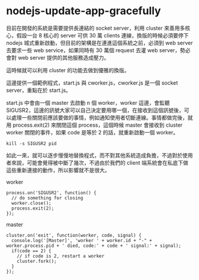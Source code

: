 nodejs-update-app-gracefully
============================
目前在開發的系統是需要提供長連結的 socket server，利用 cluster 來善用多核心，假設一台 8 核心的 server 可供 30 萬 clients 連線，換版的時候必須要停下 nodejs 城式重新啟動，但目前的架構是在連進這個系統之前，必須到 web server 去要求一些 web service，如果同時有 30 萬個 request 去灌 web server，勢必會對 web server 提供的其他服務造成壓力。

這時候就可以利用 cluster 的功能去做到優雅的換版。

這邊提供一個範例程式，start.js 與 cworker.js，cworker.js 是一個 socket server，重點在於 start.js。

start.js 中會由一個 master 去啟動 n 個 worker，worker 這邊，會監聽 SIGUSR2，這邊的訊號大家可以自己決定要用哪一個，在接收到這個訊號後，可以處理一些關閉前應該要做的事情，例如通知使用者切斷連線。事情都做完後，就用 process.exit(2) 來關閉這個 process，這個時候 master 會接收到 cluster worker 關閉的事件，如果 code 是等於 2 的話，就重新啟動一個 worker。

```
kill -s SIGUSR2 pid
```
如此一來，就可以逐步慢慢地替換程式，而不對其他系統造成負擔，不過對於使用者來說，可能會覺得被中斷了幾次，不過由於我們的 client 端系統會在私底下做這些重新連接的動作，所以影響就不是很大。

worker
```
process.on('SIGUSR2', function() {
  // do something for closing
  worker.close();
  process.exit(2);
});
```
master
```
cluster.on('exit', function(worker, code, signal) {
  console.log('[Master]', 'worker ' + worker.id + "-" + worker.process.pid + ' died, code:' + code + ' signal:' + signal);
  if(code == 2) {
    // if code is 2, restart a worker
    cluster.fork();
  }
});
```
